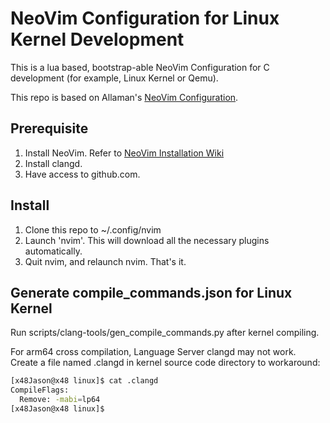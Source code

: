 # NeoVim Configuration for Linux Kernel Development

This is a lua based, bootstrap-able NeoVim Configuration for C development (for example, Linux Kernel or Qemu).

This repo is based on Allaman's [NeoVim Configuration](https://github.com/allaman/nvim).

## Prerequisite

1. Install NeoVim. Refer to [NeoVim Installation Wiki](https://github.com/neovim/neovim/wiki/Installing-Neovim)
2. Install clangd.
3. Have access to github.com.

## Install

1. Clone this repo to ~/.config/nvim
2. Launch 'nvim'. This will download all the necessary plugins automatically.
3. Quit nvim, and relaunch nvim. That's it.

## Generate compile_commands.json for Linux Kernel

Run scripts/clang-tools/gen_compile_commands.py after kernel compiling.

For arm64 cross compilation, Language Server clangd may not work. Create a file named .clangd in kernel source code directory to workaround:

```bash
[x48Jason@x48 linux]$ cat .clangd
CompileFlags:
  Remove: -mabi=lp64
[x48Jason@x48 linux]$
```
